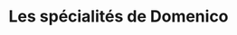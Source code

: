 ---
title: "Les spécialités de Domenico"
url: /montreal/les-specialites-de-domenico/
shop: convenience
---
